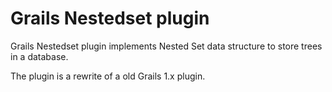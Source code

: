 # Grails Nestedset plugin
Grails Nestedset plugin implements Nested Set data structure to store trees in a database.

The plugin is a rewrite of a old Grails 1.x plugin.